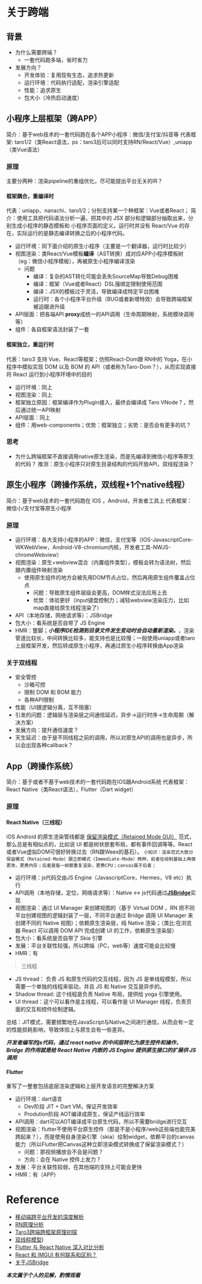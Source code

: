 # 关于跨端
## 背景
* 为什么需要跨端？
    * 一套代码跑多端，省时省力
* 发展方向？
    * 开发体验：复用现有生态，追求热更新
    * 运行环境：代码执行适配，渲染引擎适配
    * 性能：追求原生
    * 包大小（冷热启动速度）

## 小程序上层框架（跨APP）

简介：基于web技术的一套代码跑在各个APP小程序：微信/支付宝/抖音等
代表框架: taro1/2（类React语法，ps：taro3后可以同时支持RN/React/Vue）,uniapp（类Vue语法）

### 原理
主要分两种：渲染pipeline的重组优化，尽可能提出平台无关的IR？
#### 框架耦合，重编译时
代表：uniapp、nanachi、taro1/2；分别支持某一个种框架：Vue或者React；
简介：使用工具把代码语法分析一遍，把其中的 JSX 部分和逻辑部分抽取出来，分别生成小程序的静态模板和 小程序页面的定义。运行时并没有 React/Vue 的存在，实际运行的是静态编译转换之后的小程序代码。

* 运行环境：同下面介绍的原生小程序（主要是一个翻译器，运行时比较少）
* 视图渲染：类React/Vue模板**编译**（AST转换）成对应APP小程序模板树（eg：微信小程序模板），再被原生小程序编译渲染
    * 问题
        * 编译：复杂的AST转化可能会丢失SourceMap导致Debug困难
        * 编译：框架（Vue或者React）DSL强绑定限制使用范围
        * 编译：JSX的模板过于灵活，导致编译成特定平台困难
        * 运行时：各个小程序平台升级（BUG或者新增特效）会导致跨端框架被迫跟进升级
* API层面：把各端API **proxy**成统一的API调用（生命周期映射，系统模块调用等）
* 组件：各自框架语法封装了一套

#### 框架独立，重运行时
代表：taro3 支持 Vue、React等框架；仿照React-Dom跟 RN中的 Yoga，在小程序中模拟实现 DOM 以及 BOM 的 API（或者称为Taro-Dom？），从而实现直接将 React 运行到小程序环境中的目的

* 运行环境：同上
* 视图渲染：同上
* 框架独立原因：框架编译作为Plugin接入，最终会编译成 Taro VNode？，然后通过统一API映射
* API层面：同上
* 组件：用web-components；优势：框架独立；劣势：是否会有更多的坑？

### 思考
* 为什么跨端框架不直接调用native原生渲染，而是先编译到微信小程序等原生的代码？
推测：原生小程序只对原生目录结构的代码开放API，双线程渲染？
## 原生小程序（跨操作系统，双线程+1个native线程）

简介：基于web技术的一套代码跑在 IOS ，Android，开发者工具上
代表框架：微信小/支付宝等原生小程序

### 原理
* 运行环境：各大支持小程序的APP：微信，支付宝等（IOS-JavascriptCore-WKWebView，Android-V8-chromium内核，开发者工具-NWJS-chromeWebview）
* 视图渲染：原生+webview混合（内置组件类型），模板会转为语法树，然后跟内置组件映射渲染
    * 使用原生组件的地方会被先用DOM节点占位，然后再用原生组件覆盖占位点
        * 问题：导致原生组件层级会更高，DOM样式没法应用上去
        * 优势：体验更好（input键盘控制力；减轻webview渲染压力，比如map直接给原生线程渲染了）
* API（本地存储，网络请求等）：JSBridge
* 包大小：看系统是否自带了 JS Engine
* HMR：蹩脚；***小程序IDE检测到目录文件发生变动时会自动重新渲染。***，渲染管道比较长，中间转换比较多，能支持也是比较慢；一般使用uniapp或者taro上层框架开发，然后转成原生小程序，再通过原生小程序转换由App渲染
### 关于双线程
* 安全管控
    * 沙箱可控
    * 限制 DOM 和 BOM 能力
    * 各种API限制
* 性能（UI跟逻辑分离，互不阻塞）
* 引发的问题：逻辑层与渲染层之间通信延迟，异步->运行时序->生命周期（解决方案）
* 发展方向：提升通信速度？
* 天生延迟：由于是不同线程之前的调用，所以对原生API的调用也是异步，所以会出现各种callback？
## App（跨操作系统）
简介：基于或者不基于web技术的一套代码跑在IOS跟Android系统
代表框架：React Native（类React语法），Flutter（Dart widget）

### 原理
#### React Native（三线程）
 iOS Android 的原生渲染管线都是 [保留渲染模式（Retained Mode GUI）](https://www.zhihu.com/question/39093254/answer/1351958747) 范式，那么总是有相似点的，比如说 UI 都是树状嵌套布局，都有事件回调等等。React或者Vue虚拟DOM可很好转换过去（RN跟Weex的基石）。
```小知识：渲染范式大致分保留模式（Retained-Mode）跟立即模式（Immediate-Mode）两种，前者在绘制基础上再做更改，更费内存；后者是每一帧都重复渲染，更费CPU；canvas属于后者；```

* 运行环境：js代码交由JS Engine（JavascriptCore，Hermes，V8 etc）执行
* API调用（本地存储，定位，网络请求等）：Native <-> js代码通过[**JSBridge**](https://wizardpisces.github.io/blog/JSbridge%E5%BC%95%E5%8F%91%E7%9A%84%E6%80%9D%E8%80%83)实现
* 视图渲染：通过 UI Manager 来创建视图的（基于 Virtual DOM ，RN 把不同平台创建视图的逻辑封装了一层，不同平台通过 Bridge 调用 UI Manager 来创建不同的 Native 视图）；依赖原生渲染层，纯 Native 渲染；（类比:在浏览器 React 可以调用 DOM API 完成创建 UI 的工作，依赖原生渲染层）
* 包大小：看系统是否自带了 Skia 引擎
* 发展：平台关联性较强，所以跨端（PC，web等）速度可能会比较慢
* HMR：有

>三线程
* JS thread： 负责 JS 和原生代码的交互线程，因为 JS 是单线程模型，所以需要一个单独的线程来驱动，并且 JS 和 Native 交互是异步的。
* Shadow thread: 这个线程是负责 Native 布局，提供给 yoga 引擎使用。
* UI thread：这个可以看作是主线程，可以看作是 UI Manager 线程，负责页面的交互和控件绘制逻辑。

总结：JIT模式，需要频繁地在JavaScript与Native之间进行通信，从而会有一定的性能损耗影响，导致体验上与原生会有一些差异。

***开发者编写的js代码，通过 react native 的中间层转化为原生控件和操作，Bridge 的作用就是给 React Native 内嵌的 JS Engine 提供原生接口的扩展供 JS 调用***

#### Flutter
重写了一整套包括底层渲染逻辑和上层开发语言的完整解决方案

* 运行环境：dart语言
    * Dev阶段 JIT + Dart VM，保证开发效率
    * Prodution阶段 AOT编译成原生，保证产线运行效率
* API调用：dart可以AOT编译成平台原生代码，所以不需要bridge进行交互
* 视图渲染：flutter不使用平台原生控件（那是不是小程序/web这些端也能完美跨起来？），而是使用自身渲染引擎（skia）绘制widget，依赖平台的canvas能力（所以Flutter把Canvas这种立即渲染模式转换成了保留渲染模式？）
    * 问题：那视频播放会不会是问题？
    * 方向：会在 Native 控件上发力？
* 发展：平台关联性较弱，在其他端的支持上可能会更快
* HMR：有（APP）
# Reference
* [移动端跨平台开发的深度解析](https://juejin.cn/post/6844903630584152072)
* [RN原理分析](https://juejin.cn/post/6916452544956858382#heading-8)
* [Taro3跨端跨框架原理初探](https://toutiao.io/posts/pwz320j/preview)
* [双线程模型](https://developers.weixin.qq.com/ebook?action=get_post_info&docid=0006a2289c8bb0bb0086ee8c056c0a))
* [Flutter 与 React Native 深入对比分析](https://zhuanlan.zhihu.com/p/70070316)
* [React 和 IMGUI 有何联系和区别？](https://www.zhihu.com/question/39093254/answer/1351958747)
* [关于JSBridge](https://wizardpisces.github.io/blog/JSbridge%E5%BC%95%E5%8F%91%E7%9A%84%E6%80%9D%E8%80%83)

***本文属于个人的见解，酌情观看***